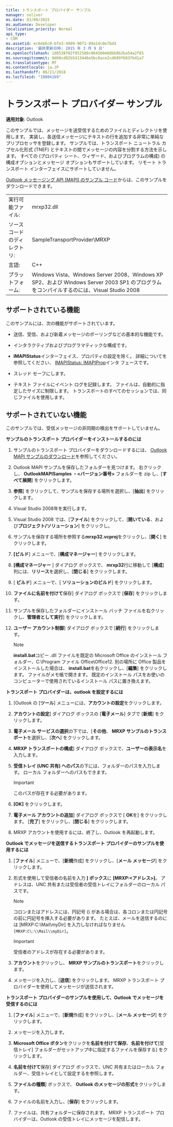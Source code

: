 ```yaml
---
title: トランスポート プロバイダー サンプル
manager: soliver
ms.date: 03/09/2015
ms.audience: Developer
localization_priority: Normal
api_type:
- COM
ms.assetid: ec6eb6c0-bfe3-4989-9071-89a14c0e7bdd
description: '最終更新日時: 2015 年 3 月 9 日'
ms.openlocfilehash: 1d0538f02f852580c064560460bb8b2ba54a2f65
ms.sourcegitcommit: 9d60cd82b5413446e5bc8ace2cd689f683fb41a7
ms.translationtype: MT
ms.contentlocale: ja-JP
ms.lasthandoff: 06/11/2018
ms.locfileid: "19804169"
---
```

# <a name="transport-provider-sample"></a>トランスポート プロバイダー サンプル

  
  
**適用対象**: Outlook 
  
このサンプルでは、メッセージを送受信するためのファイルとディレクトリを使用します。 実装し、各送信メッセージにテキストの行を追加する非常に単純なプリプロセッサを登録します。 サンプルでは、トランスポート ニュートラル カプセル化形式 (TNEF) とテキストの間でメッセージの内容を分割する方法を示します。 すべての (プロパティ シート、ウィザード、およびプログラムの構成) の構成オプションとメッセージ オプションもサポートしています。 リモート トランスポート インターフェイスにサポートしていません。 
  
[Outlook メッセージング API (MAPI) のサンプル コード](http://go.microsoft.com/fwlink/?LinkId=129740)からは、このサンプルをダウンロードできます。
  
|||
|:-----|:-----|
|実行可能ファイル:  <br/> |mrxp32.dll  <br/> |
|ソース コードのディレクトリ:  <br/> |SampleTransportProvider\MRXP  <br/> |
|言語:  <br/> |C++  <br/> |
|プラットフォーム:  <br/> |Windows Vista、Windows Server 2008、Windows XP SP2、および Windows Server 2003 SP1 のプログラムをコンパイルするのには、Visual Studio 2008  <br/> |
   
## <a name="supported-features"></a>サポートされている機能

このサンプルには、次の機能がサポートされています。
  
- 送信、受信、および新着メッセージのポーリングなどの基本的な機能です。
    
- インタラクティブおよびプログラマティックな構成です。
    
- **IMAPIStatus**インターフェイス、プロパティの設定を除く。 詳細についてを参照してください、 [IMAPIStatus: IMAPIProp](imapistatusimapiprop.md)インタ フェースです。 
    
- スレッド セーフにします。
    
- テキスト ファイルにイベント ログを記録します。 ファイルは、自動的に指定したサイズに制限します。 トランスポートのすべてのセッションでは、同じファイルを使用します。
    
## <a name="unsupported-features"></a>サポートされていない機能

このサンプルでは、受信メッセージの非同期の検出をサポートしていません。
  
 **サンプルのトランスポート プロバイダーをインストールするのには**
  
1. サンプルのトランスポート プロバイダーをダウンロードするには、 [Outlook MAPI サンプルのダウンロード](downloading-the-outlook-mapi-samples.md)を参照してください。
    
2. Outlook MAPI サンプルを保存したフォルダーを見つけます。 右クリックし、 **OutlookMAPISamples ・\<バージョン番号\>** フォルダーを zip し、[**すべて展開**] をクリックします。
    
3. **参照**] をクリックして、サンプルを保存する場所を選択し、[**抽出**] をクリックします。
    
4. Visual Studio 2008年を実行します。
    
5. Visual Studio 2008 では、[**ファイル**] をクリックして、[**開いている**、および**プロジェクト/ソリューション**] をクリックし。
    
6. サンプルを保存する場所を参照する**mrxp32.vcproj**をクリックし、[**開く**] をクリックします。
    
7. **[ビルド**] メニューで、[**構成マネージャー**] をクリックします。
    
8. **[構成マネージャー** ] ダイアログ ボックスで、 **mrxp32**行に移動して [**構成**] 列には、**リリース**を選択し、[**閉じる**] をクリックします。
    
9. [ **ビルド**] メニューで、[ **ソリューションのビルド**] をクリックします。
    
10. **ファイルに名前を付けて**保存] ダイアログ ボックスで [**保存**] をクリックします。
    
11. サンプルを保存したフォルダーにインストール バッチ ファイルを右クリックし、**管理者として実行**] をクリックします。
    
12. **ユーザー アカウント制御**] ダイアログ ボックスで [**続行**] をクリックします。
    
    > [!NOTE]
    > **install.bat**コピー .dll ファイルを既定の Microsoft Office のインストール フォルダー、C:\Program ファイル Office\Office12\. 別の場所に Office 製品をインストールした場合は、 **install.bat**を右クリックし、[**編集**] をクリックします。 ファイルがメモ帳で開きます。 既定のインストール パスをお使いのコンピューターで使用されているインストール パスに置き換えます。 
  
 **トランスポート プロバイダーは、outlook を設定するには**
  
1. [Outlook の [**ツール**] メニューには、**アカウントの設定**をクリックします。
    
2. **アカウントの設定**] ダイアログ ボックスの [**電子メール**] タブで [**新規**] をクリックします。
    
3. **電子メール サービスの選択**の下では、[**その他**、 **MRXP サンプルのトランスポート**を選択し、[**次へ**] をクリックします。
    
4. **MRXP トランスポートの構成**] ダイアログ ボックスで、**ユーザーの表示名**を入力します。
    
5. **受信トレイ (UNC 共有) へのパス**の下には、フォルダーのパスを入力します。 ローカル フォルダーへのパスもできます。 
    
    > [!IMPORTANT]
    > このパスが存在する必要があります。 
  
6. **[OK]** をクリックします。
    
7. **電子メール アカウントの追加**] ダイアログ ボックスで [ **OK**を] をクリックします。 [**完了**] をクリックし、[**閉じる**] をクリックします。
    
8. MRXP アカウントを使用するには、終了し、Outlook を再起動します。
    
 **Outlook でメッセージを送信するトランスポート プロバイダーのサンプルを使用するには**
  
1. [**ファイル**] メニューで、[**新規**作成] をクリックし、[**メール メッセージ**] をクリックします。
    
2. 形式を使用して受信者の名前を入力 **] ボックス**に **[MRXP:\<アドレス\>]**。 アドレスは、UNC 共有または受信者の受信トレイにフォルダーのローカル パスです。
    
    > [!NOTE]
    > コロンまたはアドレスには、円記号 () がある場合は、各コロンまたは円記号の前に円記号を挿入する必要があります。 たとえば、メールを送信するのには [MRXP:C:\Mail\myDir] を入力しなければなりません`[MRXP:C\:\\Mail\\myDir]`。 
  
    > [!IMPORTANT]
    > 受信者のアドレスが存在する必要があります。 
  
3. **アカウント**をクリックし、 **MRXP サンプルのトランスポート**をクリックします。
    
4. メッセージを入力し、[**送信**] をクリックします。 MRXP トランスポート プロバイダーを使用してメッセージが送信されます。
    
 **トランスポート プロバイダーのサンプルを使用して、Outlook でメッセージを受信するのには**
  
1. [**ファイル**] メニューで、[**新規**作成] をクリックし、[**メール メッセージ**] をクリックします。
    
2. メッセージを入力します。
    
3. **Microsoft Office ボタン**をクリックを**名前を付けて保存**、**名前を付けて**[受信トレイ] フォルダーがセットアップ中に指定するファイルを保存する] をクリックします。 
    
4. **名前を付けて**保存] ダイアログ ボックスで、UNC 共有またはローカル フォルダー、受信トレイとして設定するを参照します。 
    
5. **ファイルの種類**] ボックスで、 **Outlook のメッセージの形式**をクリックします。
    
6. ファイルの名前を入力し、[**保存**] をクリックします。
    
7. ファイルは、共有フォルダーに保存されます。 MRXP トランスポート プロバイダーは、Outlook の受信トレイにメッセージを配信します。
    

